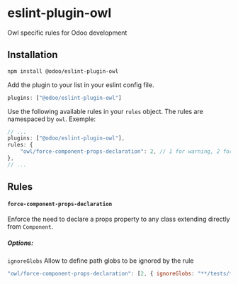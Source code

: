 # eslint-plugin-owl
Owl specific rules for Odoo development

## Installation
```bash
npm install @odoo/eslint-plugin-owl
```
Add the plugin to your list in your eslint config file.
```js
plugins: ["@odoo/eslint-plugin-owl"]
```
Use the following available rules in your `rules` object.
The rules are namespaced by `owl`.
Exemple:
```js
// ...
plugins: ["@odoo/eslint-plugin-owl"],
rules: {
    "owl/force-component-props-declaration": 2, // 1 for warning, 2 for error
},
// ...
```

## Rules

#### `force-component-props-declaration`
Enforce the need to declare a props property to any class extending directly from `Component`.
##### Options: 
`ignoreGlobs` Allow to define path globs to be ignored by the rule
```js
"owl/force-component-props-declaration": [2, { ignoreGlobs: "**/tests/**" }]
```
